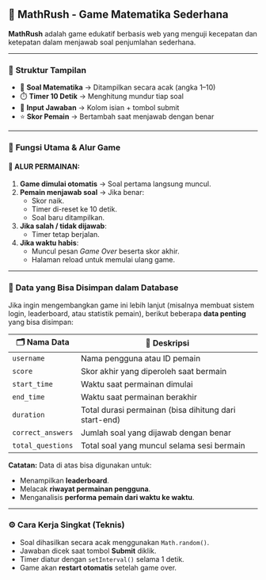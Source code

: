 ## 🧠 **MathRush - Game Matematika Sederhana**

**MathRush** adalah game edukatif berbasis web yang menguji kecepatan dan ketepatan dalam menjawab soal penjumlahan sederhana.

---

### 📌 **Struktur Tampilan**

- 🔢 **Soal Matematika** → Ditampilkan secara acak (angka 1–10)  
- ⏱️ **Timer 10 Detik** → Menghitung mundur tiap soal  
- 📝 **Input Jawaban** → Kolom isian + tombol submit  
- ⭐ **Skor Pemain** → Bertambah saat menjawab dengan benar  

---

### 🧩 **Fungsi Utama & Alur Game**

#### 🔄 **ALUR PERMAINAN:**
1. **Game dimulai otomatis** → Soal pertama langsung muncul.
2. **Pemain menjawab soal** → Jika benar:
   - Skor naik.
   - Timer di-reset ke 10 detik.
   - Soal baru ditampilkan.
3. **Jika salah / tidak dijawab**:
   - Timer tetap berjalan.
4. **Jika waktu habis**:
   - Muncul pesan *Game Over* beserta skor akhir.
   - Halaman reload untuk memulai ulang game.

---

### 🧾 **Data yang Bisa Disimpan dalam Database**

Jika ingin mengembangkan game ini lebih lanjut (misalnya membuat sistem login, leaderboard, atau statistik pemain), berikut beberapa **data penting** yang bisa disimpan:

| 🗂️ Nama Data         | 📄 Deskripsi                                        |
|----------------------|-----------------------------------------------------|
| `username`           | Nama pengguna atau ID pemain                        |
| `score`              | Skor akhir yang diperoleh saat bermain              |
| `start_time`         | Waktu saat permainan dimulai                        |
| `end_time`           | Waktu saat permainan berakhir                       |
| `duration`           | Total durasi permainan (bisa dihitung dari start-end) |
| `correct_answers`    | Jumlah soal yang dijawab dengan benar               |
| `total_questions`    | Total soal yang muncul selama sesi bermain          |

**Catatan:** Data di atas bisa digunakan untuk:
- Menampilkan **leaderboard**.
- Melacak **riwayat permainan pengguna**.
- Menganalisis **performa pemain dari waktu ke waktu**.

---

### ⚙️ **Cara Kerja Singkat (Teknis)**
- Soal dihasilkan secara acak menggunakan `Math.random()`.
- Jawaban dicek saat tombol **Submit** diklik.
- Timer diatur dengan `setInterval()` selama 1 detik.
- Game akan **restart otomatis** setelah game over.

